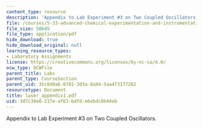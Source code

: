 ```yaml
---
content_type: resource
description: 'Appendix to Lab Experiment #3 on Two Coupled Oscillators.'
file: /courses/5-33-advanced-chemical-experimentation-and-instrumentation-fall-2007/3d7c34e0217eaf63bdfde6ebdc0b44eb_laser_appendix1.pdf
file_size: 50645
file_type: application/pdf
hide_download: true
hide_download_original: null
learning_resource_types:
- Laboratory Assignments
license: https://creativecommons.org/licenses/by-nc-sa/4.0/
ocw_type: OCWFile
parent_title: Labs
parent_type: CourseSection
parent_uid: 35c8d0a6-0701-3d3a-8a04-5aa4f3177282
resourcetype: Document
title: laser_appendix1.pdf
uid: 3d7c34e0-217e-af63-bdfd-e6ebdc0b44eb
---
```

Appendix to Lab Experiment #3 on Two Coupled Oscillators.